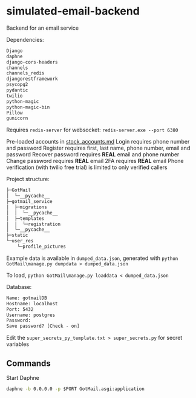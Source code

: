 # simulated-email-backend

Backend for an email service

Dependencies:

```txt
Django
daphne
django-cors-headers
channels
channels_redis
djangorestframework
psycopg2
pydantic
twilio
python-magic
python-magic-bin
Pillow
gunicorn
```

Requires `redis-server` for websocket: `redis-server.exe --port 6380`

Pre-loaded accounts in [stock_accounts.md](stock_accounts.md)
Login requires phone number and password
Register requires first, last name, phone number, email and password
Recover password requires **REAL** email and phone number
Change password requires **REAL** email
2FA requires **REAL** email
Phone verification (with twilio free trial) is limited to only verified callers

Project structure:

```txt
├─GotMail
│  └─__pycache__
├─gotmail_service
│  ├─migrations
│  │  └─__pycache__
│  ├─templates
│  │  └─registration
│  └─__pycache__
├─static
└─user_res
    └─profile_pictures
```

Example data is available in `dumped_data.json`, generated with `python GotMail\manage.py dumpdata > dumped_data.json`

To load, `python GotMail\manage.py loaddata < dumped_data.json`

Database:

```txt
Name: gotmailDB
Hostname: localhost
Port: 5432
Username: postgres
Password: 
Save password? [Check - on]
```

Edit the `super_secrets_py_template.txt > super_secrets.py` for secret variables

## Commands

Start Daphne

```cmd
daphne -b 0.0.0.0 -p $PORT GotMail.asgi:application
```

